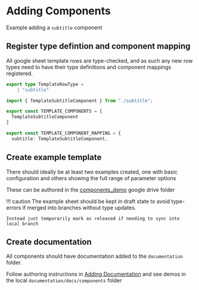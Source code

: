 # Adding Components

Example adding a `subtitle` component

## Register type defintion and component mapping
All google sheet template rows are type-checked, and as such any new row types need to have their type definitions and component mappings registered.

  ```ts title="packages\data-models\flowTypes.ts"
  export type TemplateRowType =
      | "subtitle"
  ```
  ```ts title="src\app\shared\components\template\components\index.ts"
  import { TemplateSubtitleComponent } from "./subtitle";

  export const TEMPLATE_COMPONENTS = [
    TemplateSubtitleComponent
  ]

  export const TEMPLATE_COMPONENT_MAPPING = {
    subtitle: TemplateSubtitleComponent,
  ```

## Create example template
There should ideally be at least two examples created, one with basic configuration and others showing the full range of parameter options

These can be authored in the [components_demo](https://drive.google.com/drive/folders/1k1SCF6PFHwGK2fNPzKtyBrjn3zSW87rw) google drive folder

!!! caution
    The example sheet should be kept in draft state to avoid type-errors if merged into branches without type updates.

    Instead just temporarily mark as released if needing to sync into local branch

## Create documentation
All components should have documentation added to the `documentation` folder. 

Follow authoring instructions in [Adding Documentation](../../contributors/adding-documentation/#component-docs) and see demos in the local `documentation/docs/components` folder
